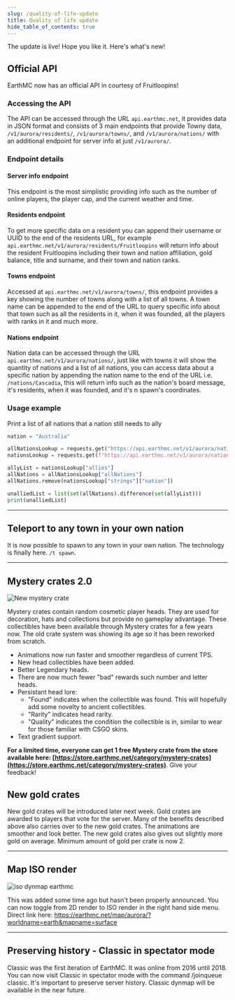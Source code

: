 ```yaml
---
slug: /quality-of-life-update
title: Quality of life update
hide_table_of_contents: true
---
```


The update is live! Hope you like it. Here's what's new!

## Official API
EarthMC now has an official API in courtesy of Fruitloopins!

### Accessing the API
The API can be accessed through the URL `api.earthmc.net`, it provides data in JSON format and consists of 3 main endpoints that provide Towny data, `/v1/aurora/residents/`, `/v1/aurora/towns/`, and `/v1/aurora/nations/` with an additional endpoint for server info at just `/v1/aurora/`.

### Endpoint details
#### Server info endpoint
This endpoint is the most simplistic providing info such as the number of online players, the player cap, and the current weather and time.

#### Residents endpoint
To get more specific data on a resident you can append their username or UUID to the end of the residents URL, for example `api.earthmc.net/v1/aurora/residents/Fruitloopins` will return info about the resident Fruitloopins including their town and nation affiliation, gold balance, title and surname, and their town and nation ranks.

#### Towns endpoint
Accessed at `api.earthmc.net/v1/aurora/towns/`, this endpoint provides a key showing the number of towns along with a list of all towns. A town name can be appended to the end of the URL to query specific info about that town such as all the residents in it, when it was founded, all the players with ranks in it and much more.

#### Nations endpoint
Nation data can be accessed through the URL `api.earthmc.net/v1/aurora/nations/`, just like with towns it will show the quantity of nations and a list of all nations, you can access data about a specific nation by appending the nation name to the end of the URL i.e. `/nations/Cascadia`, this will return info such as the nation's board message, it's residents, when it was founded, and it's n spawn's coordinates.

### Usage example
Print a list of all nations that a nation still needs to ally
```py
nation = "Australia"

allNationsLookup = requests.get("https://api.earthmc.net/v1/aurora/nations/").json()
nationsLookup = requests.get(f"https://api.earthmc.net/v1/aurora/nations/{nation}").json()

allyList = nationsLookup["allies"]
allNations = allNationsLookup["allNations"]
allNations.remove(nationsLookup["strings"]["nation"])

unalliedList = list(set(allNations).difference(set(allyList)))
print(unalliedList)
```

---

## Teleport to any town in your own nation
It is now possible to spawn to any town in your own nation. The technology is finally here. `/t spawn`.

---

## Mystery crates 2.0
![New mystery crate](/img/mc2.png)

Mystery crates contain random cosmetic player heads. They are used for decoration, hats and collections but provide no gameplay advantage. These collectibles have been available through Mystery crates for a few years now. The old crate system was showing its age so it has been reworked from scratch. 

* Animations now run faster and smoother regardless of current TPS.
* New head collectibles have been added. 
* Better Legendary heads.
* There are now much fewer "bad" rewards such number and letter heads.
* Persistant head lore:
	* "Found" indicates when the collectible was found. This will hopefully add some novelty to ancient collectibles.
	* "Rarity" indicates head rarity.
	* "Quality" indicates the condition the collectible is in, similar to wear for those familiar with CSGO skins.
* Text gradient support.

**For a limited time, everyone can get 1 free Mystery crate from the store available here: [https://store.earthmc.net/category/mystery-crates](https://store.earthmc.net/category/mystery-crates)**. Give your feedback!

## New gold crates
New gold crates will be introduced later next week. Gold crates are awarded to players that vote for the server. Many of the benefits described above also carries over to the new gold crates. The animations are smoother and look better. The new gold crates also gives out slightly more gold on average. Minimum amount of gold per crate is now 2. 

---

## Map ISO render
![iso dynmap earthmc](/img/isorender.png)

This was added some time ago but hasn't been properly announced. You can now toggle from 2D render to ISO render in the right hand side menu. Direct link here: https://earthmc.net/map/aurora/?worldname=earth&mapname=surface

---

## Preserving history - Classic in spectator mode

Classic was the first iteration of EarthMC. It was online from 2016 until 2018. You can now visit Classic in spectator mode with the command /joinqueue classic. It's important to preserve server history. Classic dynmap will be available in the near future.




